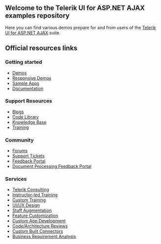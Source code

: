 ## Welcome to the Telerik UI for ASP.NET AJAX examples repository

Here you can find various demos prepare for and from users of the [Telerik UI for ASP.NET AJAX](https://www.telerik.com/products/aspnet-ajax.aspx) suite. 

## Official resources links


<h3>Getting started</h3>
<ul>
    <li><a href="https://demos.telerik.com/aspnet-ajax/">Demos</a> </li>
    <li><a href="https://demos.telerik.com/responsive-web-design-aspnet/samples.aspx">Responsive Demos</a> </li>
    <li><a href="https://www.telerik.com/aspnet-ajax/sample-applications">Sample Apps</a> </li>
    <li><a href="https://docs.telerik.com/devtools/aspnet-ajax/introduction">Documentation</a></li>
</ul>
<h3>Support Resources</h3>
<ul>
    <li><a href="https://www.telerik.com/blogs/.net">Blogs</a></li>
    <li><a href="https://www.telerik.com/support/code-library/aspnet-ajax">Code Library</a></li>
    <li><a href="https://www.telerik.com/support/kb/aspnet-ajax">Knowledge Base</a> </li>
    <li><a href="https://www.telerik.com/aspnet-ajax/trainings">Training</a></li>
</ul>
<h3>Community</h3>
<ul>
    <li><a href="https://www.telerik.com/forums/aspnet-ajax">Forums</a> </li>
    <li><a href="https://www.telerik.com/account/support-tickets/available-support-list.aspx">Support Tickets</a> </li>
    <li><a href="https://feedback.telerik.com/Project/108">Feedback Portal</a></li>
    <li><a href="https://feedback.telerik.com/Project/184" target="_blank">Document Processing Feedback Portal</a></li>
</ul>

<h3>Services</h3>
<ul>
    <li><a href="https://www.telerik.com/services">Telerik Consulting</a></li>
    <li><a href="https://www.telerik.com/services">Instructor-led Training</a></li>
    <li><a href="https://www.telerik.com/services">Custom Training</a></li>
    <li><a href="https://www.telerik.com/services">UI/UX Design</a></li>
    <li><a href="https://www.telerik.com/services">Staff Augmentation</a></li>
    <li><a href="https://www.telerik.com/services">Feature Customization</a></li>
    <li><a href="https://www.telerik.com/services">Custom App Development</a></li>
    <li><a href="https://www.telerik.com/services">Code/Architecture Reviews</a></li>
    <li><a href="https://www.telerik.com/services">Custom Built Connectors</a></li>
    <li><a href="https://www.telerik.com/services">Business Requirement Analysis</a></li>
</ul>
